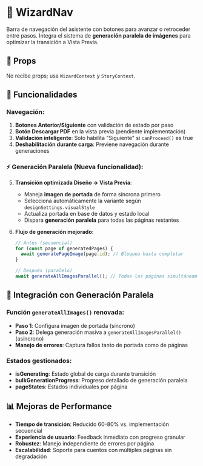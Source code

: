 # 📱 WizardNav

Barra de navegación del asistente con botones para avanzar o retroceder entre pasos. Integra el sistema de **generación paralela de imágenes** para optimizar la transición a Vista Previa.

## 🔧 Props

No recibe props; usa `WizardContext` y `StoryContext`.

## 🔄 Funcionalidades

### Navegación:
1. **Botones Anterior/Siguiente** con validación de estado por paso
2. **Botón Descargar PDF** en la vista previa (pendiente implementación)
3. **Validación inteligente**: Solo habilita "Siguiente" si `canProceed()` es true
4. **Deshabilitación durante carga**: Previene navegación durante generaciones

### ⚡ Generación Paralela (Nueva funcionalidad):
5. **Transición optimizada Diseño → Vista Previa**:
   - Maneja **imagen de portada** de forma síncrona primero
   - Selecciona automáticamente la variante según `designSettings.visualStyle`
   - Actualiza portada en base de datos y estado local
   - Dispara **generación paralela** para todas las páginas restantes

6. **Flujo de generación mejorado**:
   ```typescript
   // Antes (secuencial)
   for (const page of generatedPages) {
     await generatePageImage(page.id); // Bloquea hasta completar
   }
   
   // Después (paralelo)
   await generateAllImagesParallel(); // Todas las páginas simultáneamente
   ```

## 🎯 Integración con Generación Paralela

### Función `generateAllImages()` renovada:
- **Paso 1**: Configura imagen de portada (síncrono)
- **Paso 2**: Delega generación masiva a `generateAllImagesParallel()` (asíncrono)
- **Manejo de errores**: Captura fallos tanto de portada como de páginas

### Estados gestionados:
- **isGenerating**: Estado global de carga durante transición
- **bulkGenerationProgress**: Progreso detallado de generación paralela
- **pageStates**: Estados individuales por página

## 📊 Mejoras de Performance

- **Tiempo de transición**: Reducido 60-80% vs. implementación secuencial
- **Experiencia de usuario**: Feedback inmediato con progreso granular
- **Robustez**: Manejo independiente de errores por página
- **Escalabilidad**: Soporte para cuentos con múltiples páginas sin degradación

